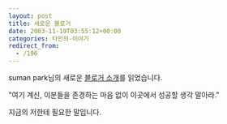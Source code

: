 ```yaml
---
layout: post
title: 새로운 블로거
date: 2003-11-19T03:55:12+00:00
categories: 타인의-이야기
redirect_from:
  - /196
---
```


suman park님의 새로운 <a href="http://www.sumanpark.com/2003_11_01_suman_arc.html#106916198860833772" target=bb>블로거 소개</a>를 읽었습니다.

"여기 계신, 이분들을 존경하는 마음 없이 이곳에서 성공할 생각 말아라."

지금의 저한테 필요한 말입니다.
<div id=comments>
</div>
